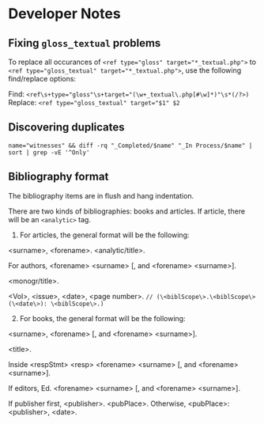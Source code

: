 # Developer Notes

## Fixing `gloss_textual` problems
To replace all occurances of `<ref type="gloss" target="*_textual.php">` to
`<ref type="gloss_textual" target="*_textual.php">`, use the following
find/replace options:

Find: `<ref\s+type="gloss"\s+target="(\w+_textual\.php[#\w]*)"\s*(/?>)`
Replace: `<ref type="gloss_textual" target="$1" $2`

## Discovering duplicates
`name="witnesses" && diff -rq "_Completed/$name" "_In Process/$name" | sort | grep -vE '^Only'`

## Bibliography format
The bibliography items are in flush and hang indentation.

There are two kinds of bibliographies: books and articles. If article, there will be an `<analytic>` tag.

1. For articles, the general format will be the following:

\<surname\>, \<forename\>. \<analytic/title\>.

For authors,
\<forename\> \<surname\> [, and \<forename\> \<surname\>].

\<monogr/title\>.

\<Vol\>, \<issue\>, \<date\>, \<page number\>. `// (\<biblScope\>.\<biblScope\> (\<date\>): \<biblScope\>.)`

2. For books, the general format will be the following:

\<surname\>, \<forename\>
[, and \<forename\> \<surname\>].

\<title\>.

Inside \<respStmt\>
\<resp\>
\<forename> \<surname>
[, and \<forename> \<surname>].

If editors,
Ed. \<forename> \<surname>
[, and \<forename> \<surname>].


If publisher first,
\<publisher\>. \<pubPlace\>.
Otherwise,
\<pubPlace\>: \<publisher\>, \<date\>.
